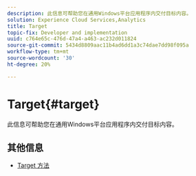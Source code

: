 ```yaml
---
description: 此信息可帮助您在通用Windows平台应用程序内交付目标内容。
solution: Experience Cloud Services,Analytics
title: Target
topic-fix: Developer and implementation
uuid: c764e65c-476d-47a4-a463-ac232d011824
source-git-commit: 5434d8809aac11b4ad6dd1a3c74dae7dd98f095a
workflow-type: tm+mt
source-wordcount: '30'
ht-degree: 20%

---
```



# Target{#target}

此信息可帮助您在通用Windows平台应用程序内交付目标内容。

## 其他信息

+ [Target 方法](/help/universal-windows/target/target-methods.md)